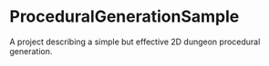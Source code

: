 # ProceduralGenerationSample
A project describing a simple but effective 2D dungeon procedural generation.
